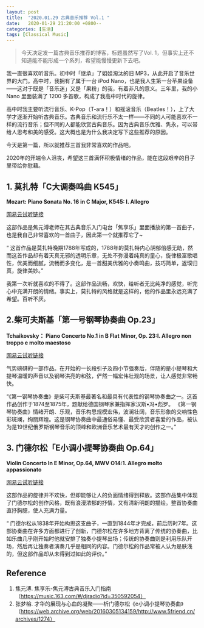```yaml
---
layout: post
title:  "2020.01.29 古典音乐推荐 Vol.1 "
date:   2020-01-29 21:20:00 +0800--
categories: [生活]
tags: [Classical Music]
---
```



> 今天决定发一篇古典音乐推荐的博客，标题虽然写了Vol. 1，但事实上还不知道能不能形成一个系列，希望能慢慢更新下去吧。

我一直很喜欢听音乐。初中时「继承」了姐姐淘汰的旧 MP3，从此开启了音乐世界的大门。高中时，我拥有了属于一台 iPod Nano，也是我人生第一台苹果设备——这对于既是「音乐迷」又是「果粉」的我，有着非凡的意义。三年里，我的小 Nano 里面装满了 1200 多首歌，构成了我高中时代的旋律。

高中时我主要听流行音乐、K-Pop（T-ara！）和摇滚音乐（Beatles！），上了大学才逐渐开始听古典音乐。古典音乐和流行乐不太一样——不同的人可能喜欢不一样的流行音乐；但不同的人都能欣赏古典音乐。因为古典音乐优雅、隽永，可以带给人思考和美的感受。这大概也是为什么我决定写下这些推荐的原因。

今天是第一篇，所以就推荐三首我非常喜欢的作品吧。

2020年的开端令人沮丧，希望这三首满怀积极情绪的作品，能在这段艰辛的日子里带给你慰藉。

## 1. 莫扎特「C大调奏鸣曲 K545」

**Mozart: Piano Sonata No. 16 in C Major, K545: I. Allegro** 

[网易云试听链接](https://music.163.com/song?id=536086195&userid=41254148)

这部作品是焦元溥老师在其古典音乐入门电台「焦享乐」里面播放的第一首曲子，也是我自己非常喜欢的一首曲子，因此第一个就推荐它了~

 “ 这首作品是莫扎特晚期1788年写成的，1788年的莫扎特内心阴郁倍感无助，然而这首作品却有着天真无邪的透明乐章，无处不弥漫着纯真的童心，旋律极富歌唱性，优美而细腻，流畅而多变化，是一首甜美优雅的小奏鸣曲，技巧简单，返璞归真，旋律美妙。”

我第一次听就喜欢的不得了。这部作品流畅，欢快，给听者无比纯净的感觉，听完心中充满开朗的情绪。事实上，莫扎特的风格就是这样的，他的作品里永远充满了希望。百听不厌。

## 2.柴可夫斯基「第一号钢琴协奏曲 Op.23」

**Tchaikovsky： Piano Concerto No.1 in B Flat Minor, Op. 23:I. Allegro non troppo e molto maestoso**

[网易云试听链接](https://music.163.com/song?id=426107885&userid=41254148)

气势磅礴的一部作品。在开始的一长段引子及四小节强奏后，伴随的是小提琴和大提琴温暖的声音以及钢琴洪亮的和弦，俨然一幅宏伟壮观的场景，让人感觉非常畅快。

“《第一钢琴协奏曲》是柴可夫斯基最著名和最具有代表性的钢琴协奏曲之一。这首作品创作于1874至1875年，题献给德国钢琴家兼指挥家汉斯•冯•彪罗。
《第一钢琴协奏曲》情绪开朗、乐观，音乐构思规模宏伟，波澜壮阔，音乐形象的交响性色彩斑斓，绚丽辉煌。这是钢琴协奏曲中最通俗易懂、最受欣赏者喜爱的作品，被认为是19世纪俄罗斯钢琴音乐的顶峰和欧洲音乐艺术最有天才的创作之一。”

## 3. 门德尔松「E小调小提琴协奏曲 Op.64」

**Violin Concerto In E Minor, Op.64, MWV O14:1. Allegro molto appassionato** 

[网易云试听链接](https://music.163.com/song?id=2123602&userid=41254148)

这部作品的旋律并不欢快，但却能够让人的负面情绪得到释放。这部作品集中体现了门德尔松的创作风格，既有浪漫浓郁的抒情，又有清新明朗的描绘。整首协奏曲直抒胸臆，使人充满力量。

“ 门德尔松从1838年开始构思这支曲子，一直到1844年才完成，前后历时7年。这部协奏曲在许多方面都进行了创新，门德尔松在许多地方背离了传统的协奏曲，比如乐曲几乎刚开始时他就安排了独奏小提琴出场；传统的协奏曲则是利用乐队开场，然后再让独奏者演奏几乎是相同的内容。门德尔松的作品常被人认为是肤浅的，但这部作品却从未得到过如此的评价。”

## Reference
1. 焦元溥. 焦享乐-焦元溥古典音乐入门指南（https://music.163.com/#/djradio?id=350592054）
2. 张梦榕. 才华的展现与心血的凝聚——析门德尔松《e小调小提琴协奏曲》（https://web.archive.org/web/20160305134159/http://www.5friend.cn/archives/1274）
